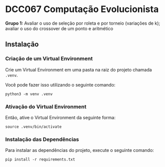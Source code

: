 # DCC067 Computação Evolucionista

**Grupo 1:** Avaliar o uso de seleção por roleta e por torneio (variações de k); avaliar o uso do crossover de um ponto e aritmético

## Instalação

### Criação de um Virtual Environment

Crie um Virtual Environment em uma pasta na raiz do projeto chamada `.venv`.

Você pode fazer isso utilizando o seguinte comando:

`
python3 -m venv .venv
`

### Ativação do Virtual Environment

Então, ative o Virtual Environment da seguinte forma:

`
source .venv/bin/activate
`

### Instalação das Dependências

Para instalar as dependências do projeto, execute o seguinte comando:

`
pip install -r requirements.txt
`

